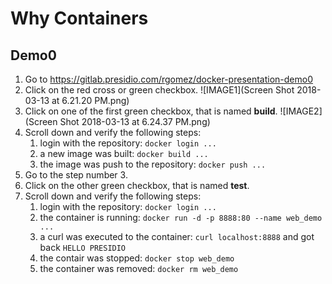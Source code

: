 # Why Containers
## Demo0
1. Go to https://gitlab.presidio.com/rgomez/docker-presentation-demo0
2. Click on the red cross or green checkbox. ![IMAGE1](Screen Shot 2018-03-13 at 6.21.20 PM.png)
3. Click on one of the first green checkbox, that is named **build**. ![IMAGE2](Screen Shot 2018-03-13 at 6.24.37 PM.png)
4. Scroll down and verify the following steps:
    1. login with the repository: `docker login ...`
    2. a new image was built: `docker build ...`
    3. the image was push to the repository: `docker push ...`
5. Go to the step number 3.
6. Click on the other green checkbox, that is named **test**.
7. Scroll down and verify the following steps:
    1. login with the repository: `docker login ...`
    2. the container is running: `docker run -d -p 8888:80 --name web_demo ...`
    3. a curl was executed to the container: `curl localhost:8888` and got back `HELLO PRESIDIO`
    4. the contair was stopped: `docker stop web_demo`
    5. the container was removed: `docker rm web_demo`



